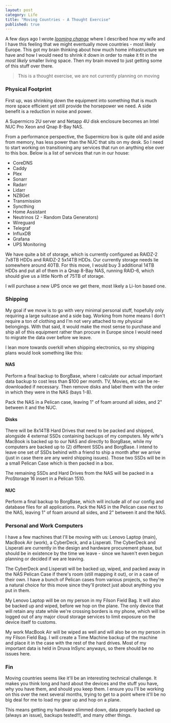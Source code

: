 ```yaml
---
layout: post
category: Life
title: "Moving Countries - A Thought Exercise"
published: true
---
```


A few days ago I wrote _[looming change](/looming-change/)_ where I described how my wife and I have this feeling that we might eventually move countries - most likely Europe. This got my brain thinking about how much home infrastructure we have and how I would need to shrink it down in order to make it fit in the _most likely_ smaller living space. Then my brain moved to just getting some of this stuff over there. 

> This is a thought exercise, we are not currently planning on moving

### Physical Footprint

First up, was shrinking down the equipment into something that is much more space efficient yet still provide the horsepower we need. A side benefit is a reduction in noise and power. 

A Supermicro 2U server and Netapp 4U disk enclosure becomes an Intel NUC Pro Xeon and Qnap 8-Bay NAS.

From a performance perspective, the Supermicro box is quite old and aside from memory, has less power than the NUC that sits on my desk. So I need to start working on transitioning any services that run on anything else over to this box. Below is a list of services that run in our house:

* CoreDNS
* Caddy
* Plex
* Sonarr
* Radarr
* Lidarr
* NZBGet
* Transmission
* Syncthing
* Home Assistant
* Neutrinos (2 - Random Data Generators)
* Wireguard
* Telegraf
* InfluxDB
* Grafana
* UPS Monitoring

We have quite a bit of storage, which is currently configured as RAIDZ-2 7x8TB HDDs and RAIDZ-2 5x14TB HDDs. Our currently storage needs lie somewhere around 40TB. For this move, I would buy 3 additional 14TB HDDs and put all of them in a Qnap 8-Bay NAS, running RAID-6, which should give us a little North of 75TB of storage.

I will purchase a new UPS once we get there, most likely a Li-Ion based one.

### Shipping

My goal if we move is to go with very minimal personal stuff, hopefully only requiring a large suitcase and a side bag. Working from home means I don't require a ton of clothing and I'm not very attached to my physical belongings. With that said, it would make the most sense to purchase and ship all of this equipment rather than procure in Europe since I would need to migrate the data over before we leave. 

I lean more towards overkill when shipping electronics, so my shipping plans would look something like this:

#### NAS

Perform a final backup to BorgBase, where I calculate our actual important data backup to cost less than $100 per month. TV, Movies, etc can be re-downloaded if necessary. Then remove disks and label them with the order in which they were in the NAS (bays 1-8).

Pack the NAS in a Pelican case, leaving 1" of foam around all sides, and 2" between it and the NUC.

#### Disks

There will be 8x14TB Hard Drives that need to be packed and shipped, alongside 4 external SSDs containing backups of my computers. My wife's MacBook is backed up to our NAS and directly to BorgBase, while my computers are backed up to (2) different SSDs and BorgBase. I intend to leave one set of SSDs behind with a friend to ship a month after we arrive (just in case there are any weird shipping issues). Those two SSDs will be in a small Pelican Case which is then packed in a box.

The remaining SSDs and Hard Drives from the NAS will be packed in a ProStorage 16 insert in a Pelican 1510.

#### NUC

Perform a final backup to BorgBase, which will include all of our config and database files for all applications. Pack the NAS in the Pelican case next to the NAS, leaving 1" of foam around all sides, and 2" between it and the NAS.

### Personal and Work Computers

I have a few machines that I'll be moving with us: Lenovo Laptop (main), MacBook Air (work), a CyberDeck, and a Lisperati. The CyberDeck and Lisperati are currently in the design and hardware procurement phase, but should be in existence by the time we leave - since we haven't even begun planning or decided if we are leaving.

The CyberDeck and Lisperati will be backed up, wiped, and packed away in the NAS Pelican Case if there's room (still mapping it out), or in a case of their own. I have a bunch of Pelican cases from various projects, so they're a natural choice for this move since they'll protect just about anything you put in them. 

My Lenovo Laptop will be on my person in my Filson Field Bag. It will also be backed up and wiped, before we hop on the plane. The only device that will retain any state while we're crossing borders is my phone, which will be logged out of any major cloud storage services to limit exposure on the device itself to customs.

My work MacBook Air will be wiped as well and will also be on my person in my Filson Field Bag. I will create a Time Machine backup of the machine and place it in the case with the rest of the hard drives. Most of my important data is held in Druva InSync anyways, so there should be no issues here.

### Fin

Moving countries seems like it'll be an interesting technical challenge. It makes you think long and hard about the devices and the stuff you have, why you have them, and should you keep them. I ensure you I'll be working on this over the next several months, trying to get to a point where it'll be no big deal for me to load my gear up and hop on a plane.

This means getting my hardware slimmed down, data properly backed up (always an issue), backups tested!!!, and many other things.